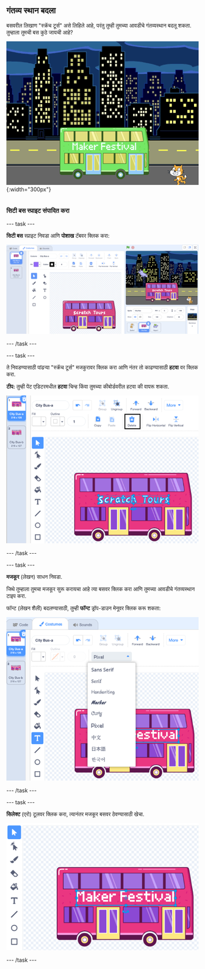 ## गंतव्य स्थान बदला

<div style="display: flex; flex-wrap: wrap">
<div style="flex-basis: 200px; flex-grow: 1; margin-right: 15px;">
बसवरील लिखाण "स्क्रॅच टूर्स" असे लिहिले आहे, परंतु तुम्ही तुमच्या आवडीचे गंतव्यस्थान बदलू शकता. तुम्हाला तुमची बस कुठे जायची आहे?  
</div>
<div>

!["मेकर फेस्टिव्हल" मजकूर असलेली बस.](images/maker-bus.png){:width="300px"}

</div>
</div>

### सिटी बस स्प्राइट संपादित करा

--- task ---

**सिटी बस** स्प्राइट निवडा आणि **पोशाख** टॅबवर क्लिक करा:

![पेंट एडिटरमधील पोशाख.](images/costumes-bus-sprite-highlighted.png)

--- /task ---

--- task ---

ते निवडण्यासाठी पांढऱ्या "स्क्रॅच टूर्स" मजकुरावर क्लिक करा आणि नंतर तो काढण्यासाठी **हटवा** वर क्लिक करा.

**टीप:** तुम्ही पेंट एडिटरमधील **हटवा** चिन्ह किंवा तुमच्या कीबोर्डवरील <kbd>हटवा</kbd> की वापरू शकता.

![बसवरील मजकूर आणि हटवा चिन्ह अधोरेखित केले.](images/bus-delete-text.png)

--- /task ---

--- task ---

**मजकूर** (लेखन) साधन निवडा.

जिथे तुम्हाला तुमचा मजकूर सुरू करायचा आहे त्या बसवर क्लिक करा आणि तुमच्या आवडीचे गंतव्यस्थान टाइप करा.

फॉन्ट (लेखन शैली) बदलण्यासाठी, तुम्ही **फॉन्ट** ड्रॉप-डाउन मेनूवर क्लिक करू शकता:

![पेंट एडिटरच्या वरच्या मध्यभागी 'फॉन्ट' मेनू निवडला.](images/bus-text-font.png)

--- /task ---

--- task ---

**सिलेक्ट** (एरो) टूलवर क्लिक करा, त्यानंतर मजकूर बसवर ठेवण्यासाठी खेचा.

![बसवरील मजकूर आणि हटवा चिन्ह अधोरेखित केले.](images/bus-destination-centered.png)

--- /task ---

